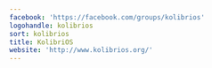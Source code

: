```yaml
---
facebook: 'https://facebook.com/groups/kolibrios'
logohandle: kolibrios
sort: kolibrios
title: KolibriOS
website: 'http://www.kolibrios.org/'
---
```

